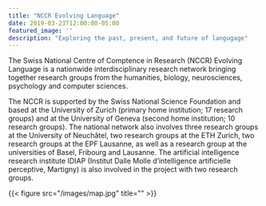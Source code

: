 ```yaml
---
title: "NCCR Evolving Language"
date: 2019-03-23T12:00:00-05:00
featured_image: ''
description: "Exploring the past, present, and future of langugage"
---
```

The Swiss National Centre of Comptence in Research (NCCR) Evolving Language is a nationwide interdisciplinary research network bringing together research groups from the humanities, biology, neurosciences, psychology and computer sciences. 

The NCCR is supported by the Swiss National Science Foundation and based at the University of Zurich (primary home institution; 17 research groups) and at the University of Geneva (second home institution; 10 research groups). The national network also involves three research groups at the University of Neuchâtel, two research groups at the ETH Zurich, two research groups at the EPF Lausanne, as well as a research group at the universities of Basel, Fribourg and Lausanne. The artificial intelligence research institute IDIAP (Institut Dalle Molle d’intelligence artificielle perceptive, Martigny) is also involved in the project with two research groups.


{{< figure src="/images/map.jpg" title="" >}}
